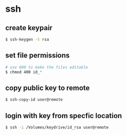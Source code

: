 # ssh

## create keypair

```bash
$ ssh-keygen -t rsa
```

## set file permissions

```bash
# use 600 to make the files editable
$ chmod 400 id_*
```

## copy public key to remote

```bash
$ ssh-copy-id user@remote
```

## login with key from specfic location

```bash
$ ssh -i /Volumes/keydrive/id_rsa user@remote
```